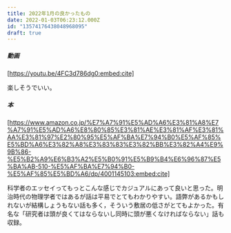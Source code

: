```yaml
---
title: 2022年1月の良かったもの
date: 2022-01-03T06:23:12.000Z
id: "13574176438048968095"
draft: true
---
```

##### 動画

[https://youtu.be/4FC3d786dg0:embed:cite]

楽しそうでいい。

##### 本

[https://www.amazon.co.jp/%E7%A7%91%E5%AD%A6%E3%81%A8%E7%A7%91%E5%AD%A6%E8%80%85%E3%81%AE%E3%81%AF%E3%81%AA%E3%81%97%E2%80%95%E5%AF%BA%E7%94%B0%E5%AF%85%E5%BD%A6%E3%82%A8%E3%83%83%E3%82%BB%E3%82%A4%E9%9B%86-%E5%B2%A9%E6%B3%A2%E5%B0%91%E5%B9%B4%E6%96%87%E5%BA%AB-510-%E5%AF%BA%E7%94%B0-%E5%AF%85%E5%BD%A6/dp/4001145103:embed:cite]



科学者のエッセイってもっとこんな感じでカジュアルにあって良いと思った。明治時代の物理学者ではあるが話は平易でとてもわかりやすい。語弊があるかもしれないが結構しょうもない話も多く，そういう敷居の低さがとてもよかった。有名な「研究者は頭が良くてはならないし同時に頭が悪くなければならない」話も収録。
